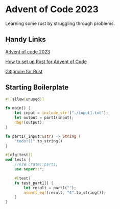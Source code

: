 # Advent of Code 2023
Learning some rust by struggling through problems.

## Handy Links
[Advent of code 2023](https://adventofcode.com/2023)

[How to set up Rust for Advent of Code](https://www.youtube.com/watch?v=fEQv-cqzbPg)

[GitIgnore for Rust](https://github.com/rust-lang/cargo/blob/master/.gitignore)

## Starting Boilerplate

```rust
#![allow(unused)]

fn main() {
    let input = include_str!("./input1.txt");
    let output = part1(input);
    dbg!(output);
}

fn part1(_input:&str) -> String {
    "todo!()".to_string()
}

#[cfg(test)]
mod tests {
    //use crate::part1;
    use super::*;

    #[test]
    fn test_part1() {
        let result = part1("");
        assert_eq!(result, "4".to_string());
    }
}
```